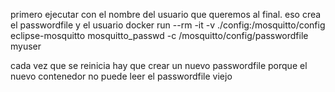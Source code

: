 primero ejecutar con el nombre del usuario que queremos al final. eso crea el passwordfile y el usuario
docker run --rm -it -v ./config:/mosquitto/config eclipse-mosquitto mosquitto_passwd -c /mosquitto/config/passwordfile myuser


cada vez que se reinicia hay que crear un nuevo passwordfile porque el nuevo contenedor no puede leer el passwordfile viejo